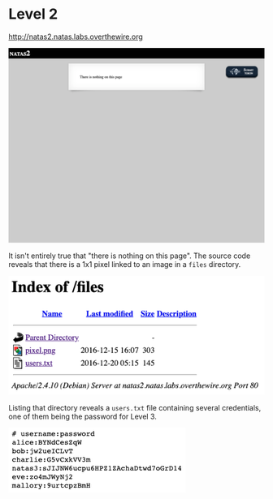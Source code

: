 # Level 2

<http://natas2.natas.labs.overthewire.org>

![](assets/natas2.png)

It isn't entirely true that "there is nothing on this page". The source code reveals that there is a 1x1 pixel linked to an image in a `files` directory.

![](assets/natas2-solution-1.png)

Listing that directory reveals a `users.txt` file containing several credentials, one of them being the password for Level 3.

![](assets/natas2-solution-2.png)

